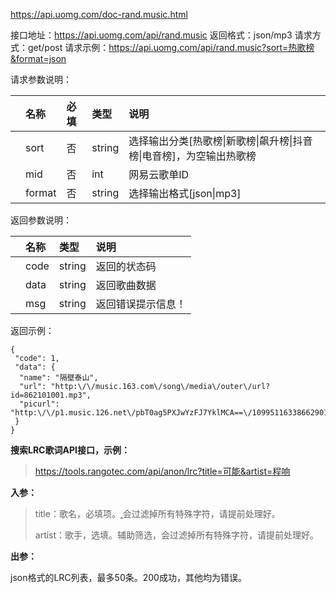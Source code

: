 https://api.uomg.com/doc-rand.music.html

接口地址：https://api.uomg.com/api/rand.music
返回格式：json/mp3
请求方式：get/post
请求示例：https://api.uomg.com/api/rand.music?sort=热歌榜&format=json



请求参数说明：

|      | 名称   | 必填 | 类型   | 说明                                                         |
| :--- | :----- | :--- | :----- | :----------------------------------------------------------- |
|      | sort   | 否   | string | 选择输出分类[热歌榜\|新歌榜\|飙升榜\|抖音榜\|电音榜]，为空输出热歌榜 |
|      | mid    | 否   | int    | 网易云歌单ID                                                 |
|      | format | 否   | string | 选择输出格式[json\|mp3]                                      |

返回参数说明：

|      | 名称 | 类型   | 说明               |
| :--- | :--- | :----- | :----------------- |
|      | code | string | 返回的状态码       |
|      | data | string | 返回歌曲数据       |
|      | msg  | string | 返回错误提示信息！ |

返回示例：

```
{
 "code": 1,
 "data": {
  "name": "隔壁泰山",
  "url": "http:\/\/music.163.com\/song\/media\/outer\/url?id=862101001.mp3",
  "picurl": "http:\/\/p1.music.126.net\/pbT0ag5PXJwYzFJ7YklMCA==\/109951163386629013.jpg"
 }
}
```





**搜索LRC歌词API接口，示例：**

> https://tools.rangotec.com/api/anon/lrc?title=可能&artist=程响

**入参：**

> title：歌名，必填项。[ ](https://rangotec.com/archives/956) 会过滤掉所有特殊字符，请提前处理好。
>
> artist：歌手，选填。辅助筛选，会过滤掉所有特殊字符，请提前处理好。

**出参：**

json格式的LRC列表，最多50条。200成功，其他均为错误。
